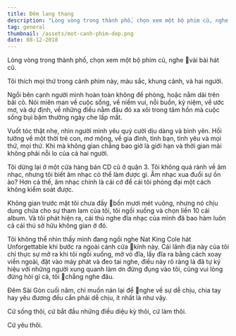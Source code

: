 ```yaml
---
title: Đêm lang thang
description: "Lòng vòng trong thành phố, chọn xem một bộ phim cũ, nghe \x1Cvài bài hát cũ."
tag: general
thumbnail: /assets/mot-canh-phim-dep.png
date: 08-12-2018
---
```

Lòng vòng trong thành phố, chọn xem một bộ phim cũ, nghe vài bài hát cũ.

Tôi thích mọi thứ trong cảnh phim này, màu sắc, khung cảnh, và hai người.

Ngồi bên cạnh người mình hoàn toàn không đề phòng, hoặc nằm dài trên bãi cỏ. Nói miên man về cuộc sống, về niềm vui, nỗi buồn, kỷ niệm, về ước mơ, và dự định, về những điều nằm đâu đó xa xôi trong tâm hồn mà cuộc sống bụi bặm thường ngày che lấp mất.

Vuốt tóc thật nhẹ, nhìn người mình yêu quý cười dịu dàng và bình yên. Hồi tưởng về một thời trẻ con, mơ mộng, về gia đình, tình bạn, tình yêu và mọi thứ, mọi thứ. Khi mà không gian chẳng bao giờ là giới hạn và thời gian mãi không phải nỗi lo của cả hai người.

Tôi dừng lại ở một cửa hàng bán CD cũ ở quận 3. Tôi không quá rành về âm nhạc, nhưng tôi biết âm nhạc có thể làm được gì. Âm nhạc xua đuổi sự ồn ào? Hơn cả thế, âm nhạc chính là cái cớ để cái tôi phóng đại một cách không kiểm soát được.

Không gian trước mặt tôi chưa đầy bốn mươi mét vuông, nhưng nó chịu dung chứa cho sự tham lam của tôi, tôi ngồi xuống và chọn liền 10 cái album. Và tôi phát hiện ra, cái thú nghe đĩa nhạc của mình đã bao hàm luôn cả cái thú sở hữu không gian ở đó.

Tôi không thể nhìn thấy mình đang ngồi nghe Nat King Cole hát Unforgettable khi bước ra ngoài cánh cửa kính này. Cái lãnh địa này của tôi chỉ thực sự mở ra khi tôi ngồi xuống, mở vỏ đĩa, lấy đĩa ra bằng cách xoay viền ngoài, đặt vào máy phát và đeo tai nghe, điều này rõ ràng là đã tự ký hiệu với những người xung quanh làm ơn đừng đụng vào tôi, cũng vui lòng đừng hỏi gì cả, tôi chẳng nghe đâu.

Đêm Sài Gòn cuối năm, chỉ muốn nán lại để nghe về sự dễ chịu, chia tay hay yêu đương đều cần phải dễ chịu, ít nhất là như vậy.

Cứ sống thôi, cứ bắt đầu những điều diệu kỳ thôi, cứ làm thôi.

Cứ yêu thôi.
